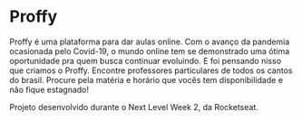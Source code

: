 # Proffy
Proffy é uma plataforma para dar aulas online.
Com o avanço da pandemia ocasionada pelo Covid-19, o mundo online tem se demonstrado uma ótima oportunidade pra quem busca continuar evoluindo.
E foi pensando nisso que criamos o Proffy.
Encontre professores particulares de todos os cantos do brasil.
Procure pela matéria e horário que vocês tem disponibilidade e não fique estagnado!


Projeto desenvolvido durante o Next Level Week 2, da Rocketseat.
